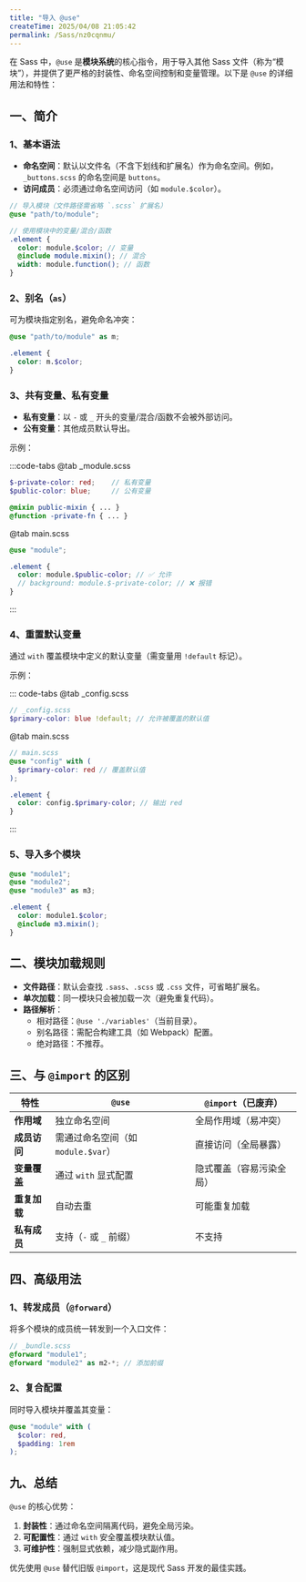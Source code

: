 ```yaml
---
title: "导入 @use"
createTime: 2025/04/08 21:05:42
permalink: /Sass/nz0cqnmu/
---
```


在 Sass 中，`@use` 是**模块系统**的核心指令，用于导入其他 Sass 文件（称为“模块”），并提供了更严格的封装性、命名空间控制和变量管理。以下是 `@use` 的详细用法和特性：

## **一、简介**

### **1、基本语法**

- **命名空间**：默认以文件名（不含下划线和扩展名）作为命名空间。例如，`_buttons.scss` 的命名空间是 `buttons`。
- **访问成员**：必须通过命名空间访问（如 `module.$color`）。

```scss
// 导入模块（文件路径需省略 `.scss` 扩展名）
@use "path/to/module";

// 使用模块中的变量/混合/函数
.element {
  color: module.$color; // 变量
  @include module.mixin(); // 混合
  width: module.function(); // 函数
}
```

### **2、别名（`as`）**

可为模块指定别名，避免命名冲突：

```scss
@use "path/to/module" as m;

.element {
  color: m.$color;
}
```

### **3、共有变量、私有变量**

- **私有变量**：以 `-` 或 `_` 开头的变量/混合/函数不会被外部访问。
- **公有变量**：其他成员默认导出。

示例：

:::code-tabs
@tab \_module.scss

```scss
$-private-color: red;    // 私有变量
$public-color: blue;     // 公有变量

@mixin public-mixin { ... }
@function -private-fn { ... }
```

@tab main.scss

```scss
@use "module";

.element {
  color: module.$public-color; // ✅ 允许
  // background: module.$-private-color; // ❌ 报错
}
```

:::

### **4、重置默认变量**

通过 `with` 覆盖模块中定义的默认变量（需变量用 `!default` 标记）。

示例：

::: code-tabs
@tab \_config.scss

```scss
// _config.scss
$primary-color: blue !default; // 允许被覆盖的默认值
```

@tab main.scss

```scss
// main.scss
@use "config" with (
  $primary-color: red // 覆盖默认值
);

.element {
  color: config.$primary-color; // 输出 red
}
```

:::

### **5、导入多个模块**

```scss
@use "module1";
@use "module2";
@use "module3" as m3;

.element {
  color: module1.$color;
  @include m3.mixin();
}
```

## **二、模块加载规则**

- **文件路径**：默认会查找 `.sass`、`.scss` 或 `.css` 文件，可省略扩展名。
- **单次加载**：同一模块只会被加载一次（避免重复代码）。
- **路径解析**：
  - 相对路径：`@use './variables'`（当前目录）。
  - 别名路径：需配合构建工具（如 Webpack）配置。
  - 绝对路径：不推荐。

## **三、与 `@import` 的区别**

| 特性         | `@use`                             | `@import`（已废弃）      |
| ------------ | ---------------------------------- | ------------------------ |
| **作用域**   | 独立命名空间                       | 全局作用域（易冲突）     |
| **成员访问** | 需通过命名空间（如 `module.$var`） | 直接访问（全局暴露）     |
| **变量覆盖** | 通过 `with` 显式配置               | 隐式覆盖（容易污染全局） |
| **重复加载** | 自动去重                           | 可能重复加载             |
| **私有成员** | 支持（`-` 或 `_` 前缀）            | 不支持                   |

## **四、高级用法**

### **1、转发成员（`@forward`）**

将多个模块的成员统一转发到一个入口文件：

```scss
// _bundle.scss
@forward "module1";
@forward "module2" as m2-*; // 添加前缀
```

### **2、复合配置**

同时导入模块并覆盖其变量：

```scss
@use "module" with (
  $color: red,
  $padding: 1rem
);
```

## **九、总结**

`@use` 的核心优势：

1. **封装性**：通过命名空间隔离代码，避免全局污染。
2. **可配置性**：通过 `with` 安全覆盖模块默认值。
3. **可维护性**：强制显式依赖，减少隐式副作用。

优先使用 `@use` 替代旧版 `@import`，这是现代 Sass 开发的最佳实践。
